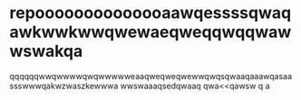 # repoooooooooooooaawqessssqwaqawkwwkwwqwewaeqweqqwqqwawwswakqa
qqqqqqwwqwwwwqwqwwwwweaaqweqweqwewwqwqsqwaaqaaawqasaassswwwqakwzwaszkewwwa
wwswaaaqsedqwaaq
qwa<<qawsw
q
a

